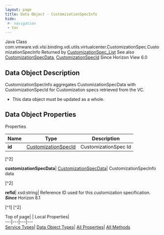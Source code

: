 ```yaml
---
layout: page
title: Data Object - CustomizationSpecInfo
hide:
 #- navigation
 - toc
---
```






Java Class
    com.vmware.vdi.vlsi.binding.vdi.utils.virtualcenter.CustomizationSpec.CustomizationSpecInfo
Returned by
     [CustomizationSpec_List](vdi.utils.virtualcenter.CustomizationSpec.md#list)
See also
     [CustomizationSpecData](vdi.utils.virtualcenter.CustomizationSpec.CustomizationSpecData.md), [CustomizationSpecId](vdi.entity.CustomizationSpecId.md)
Since 
    Horizon View 6.0

## Data Object Description 

CustomizationSpecInfo aggregates CustomizationSpecData with CustomizationSpecId for Customization specs retrieved from the VC. 

  * This data object must be updated as a whole.



## Data Object Properties

Properties

Name |  Type |  Description   
---|---|---  
**id**| [CustomizationSpecId](vdi.entity.CustomizationSpecId.md)|  CustomizationSpec Id   


[^2]

  
**customizationSpecData**| [CustomizationSpecData](vdi.utils.virtualcenter.CustomizationSpec.CustomizationSpecData.md)|  CustomizationSpecInfo data   


[^2]

  
**refId**|  xsd:string|  Reference ID used for this customization specification.  **_Since_** Horizon 8.1  


[^1]
[^2]

  
  
  
Top of page| | Local Properties|   
---|---|---|---  
[Service Types](index-mo_types.md)| [Data Object Types](index-do_types.md)| [All Properties](index-properties.md)| [All Methods](index-methods.md)  
  
  

